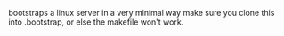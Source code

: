 bootstraps a linux server in a very minimal way
make sure you clone this into .bootstrap, or else the makefile won't work.
